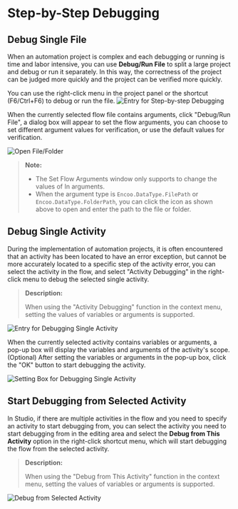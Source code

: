 # Step-by-Step Debugging

## Debug Single File

When an automation project is complex and each debugging or running is time and labor intensive, you can use **Debug/Run File** to split a large project and debug or run it separately. In this way, the correctness of the project can be judged more quickly and the project can be verified more quickly.

You can use the right-click menu in the project panel or the shortcut (F6/Ctrl+F6) to debug or run the file. ![Entry for Step-by-step Debugging](https://docimages.blob.core.chinacloudapi.cn/images/Studio/Debugging/partialdebug20210222.png)

When the currently selected flow file contains arguments, click "Debug/Run File", a dialog box will appear to set the flow arguments, you can choose to set different argument values for verification, or use the default values for verification.

![Open File/Folder](https://docimages.blob.core.chinacloudapi.cn/images/Studio/Debugging/openfile&folder20201214.png)

> **Note:**
> 
> - The Set Flow Arguments window only supports to change the values of In arguments.
> - When the argument type is `Encoo.DataType.FilePath` or `Encoo.DataType.FolderPath`, you can click the icon as shown above to open and enter the path to the file or folder.

## Debug Single Activity

During the implementation of automation projects, it is often encountered that an activity has been located to have an error exception, but cannot be more accurately located to a specific step of the activity error, you can select the activity in the flow, and select "Activity Debugging" in the right-click menu to debug the selected single activity.

> **Description:**
> 
> When using the "Activity Debugging" function in the context menu, setting the values of variables or arguments is supported.

![Entry for Debugging Single Activity](https://docimages.blob.core.chinacloudapi.cn/images/Studio/Debugging/debugactivity20210317.png)

When the currently selected activity contains variables or arguments, a pop-up box will display the variables and arguments of the activity's scope. (Optional) After setting the variables or arguments in the pop-up box, click the "OK" button to start debugging the activity.

![Setting Box for Debugging Single Activity](https://docimages.blob.core.chinacloudapi.cn/images/Studio/Debugging/debugactivityarguments20210317.png)

## Start Debugging from Selected Activity

In Studio, if there are multiple activities in the flow and you need to specify an activity to start debugging from, you can select the activity you need to start debugging from in the editing area and select the **Debug from This Activity** option in the right-click shortcut menu, which will start debugging the flow from the selected activity.

> **Description:**
> 
> When using the "Debug from This Activity" function in the context menu, setting the values of variables or arguments is supported.

![Debug from Selected Activity](https://docimages.blob.core.chinacloudapi.cn/images/Studio/debugformactivity20210323.png)